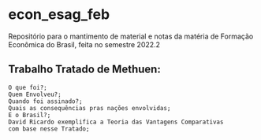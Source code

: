 # econ_esag_feb
Repositório para o mantimento de material e notas da matéria de Formação Econômica do Brasil, feita no semestre 2022.2

## Trabalho Tratado de Methuen:
    O que foi?;
    Quem Envolveu?;
    Quando foi assinado?;
    Quais as consequências pras nações envolvidas;
    E o Brasil?;
    David Ricardo exemplifica a Teoria das Vantagens Comparativas
    com base nesse Tratado;

